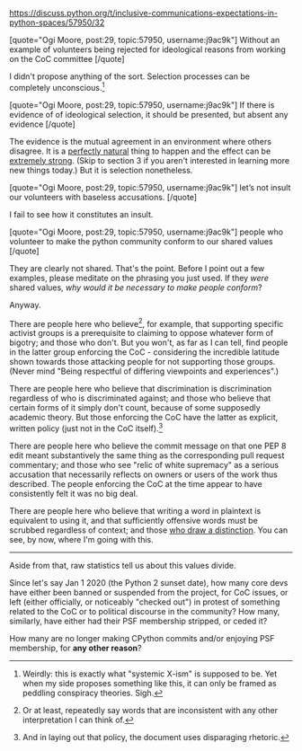 https://discuss.python.org/t/inclusive-communications-expectations-in-python-spaces/57950/32

[quote="Ogi Moore, post:29, topic:57950, username:j9ac9k"]
Without an example of volunteers being rejected for ideological reasons from working on the CoC committee
[/quote]

I didn't propose anything of the sort. Selection processes can be completely unconscious.[^1]

[quote="Ogi Moore, post:29, topic:57950, username:j9ac9k"]
If there is evidence of of ideological selection, it should be presented, but absent any evidence
[/quote]

The evidence is the mutual agreement in an environment where others disagree. It is a [perfectly natural](https://en.wikipedia.org/wiki/Filter_bubble) thing to happen and the effect can be [extremely strong](https://www.slatestarcodexabridged.com/I-Can-Tolerate-Anything-Except-The-Outgroup). (Skip to section 3 if you aren't interested in learning more new things today.) But it is selection nonetheless.

[quote="Ogi Moore, post:29, topic:57950, username:j9ac9k"]
let’s not insult our volunteers with baseless accusations.
[/quote]

I fail to see how it constitutes an insult.

[quote="Ogi Moore, post:29, topic:57950, username:j9ac9k"]
people who volunteer to make the python community conform to our shared values
[/quote]

They are clearly not shared. That's the point. Before I point out a few examples, please meditate on the phrasing you just used. If they *were* shared values, *why would it be necessary to make people conform*?

Anyway.

There are people here who believe[^2], for example, that supporting specific activist groups is a prerequisite to claiming to oppose whatever form of bigotry; and those who don't. But you won't, as far as I can tell, find people in the latter group enforcing the CoC - considering the incredible latitude shown towards those attacking people for not supporting those groups. (Never mind "Being respectful of differing viewpoints and experiences".)

There are people here who believe that discrimination is discrimination regardless of who is discriminated against; and those who believe that certain forms of it simply don't count, because of some supposedly academic theory. But those enforcing the CoC have the latter as explicit, written policy (just not in the CoC itself).[^3]

There are people here who believe the commit message on that one PEP 8 edit meant substantively the same thing as the corresponding pull request commentary; and those who see "relic of white supremacy" as a serious accusation that necessarily reflects on owners or users of the work thus described. The people enforcing the CoC at the time appear to have consistently felt it was no big deal.

There are people here who believe that writing a word in plaintext is equivalent to using it, and that sufficiently offensive words must be scrubbed regardless of context; and those [who draw a distinction](https://en.wikipedia.org/wiki/Use%E2%80%93mention_distinction). You can see, by now, where I'm going with this.

----

Aside from that, raw statistics tell us about this values divide.

Since let's say Jan 1 2020 (the Python 2 sunset date), how many core devs have either been banned or suspended from the project, for CoC issues, or left (either officially, or noticeably "checked out") in protest of something related to the CoC or to political discourse in the community? How many, similarly, have either had their PSF membership stripped, or ceded it?

How many are no longer making CPython commits and/or enjoying PSF membership, for **any other reason**?

[^1]: Weirdly: this is exactly what "systemic X-ism" is supposed to be. Yet when my side proposes something like this, it can only be framed as peddling conspiracy theories. Sigh.

[^2]: Or at least, repeatedly say words that are inconsistent with any other interpretation I can think of.

[^3]: And in laying out that policy, the document uses disparaging rhetoric.
